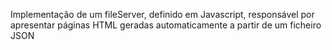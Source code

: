Implementação de um fileServer, definido em Javascript, responsável por apresentar páginas HTML geradas automaticamente a partir de um ficheiro JSON
